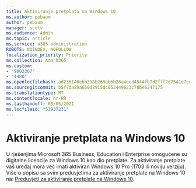 ```yaml
---
title: Aktiviranje pretplata na Windows 10
ms.author: pebaum
author: pebaum
manager: scotv
ms.audience: Admin
ms.topic: article
ms.service: o365-administration
ROBOTS: NOINDEX, NOFOLLOW
localization_priority: Priority
ms.collection: Adm_O365
ms.custom:
- "9002307"
- "4480"
ms.openlocfilehash: ad236140ebb398b269ab6b28a4ecd4544fb7d2fff2d7541e7ce481c13fd7afa6
ms.sourcegitcommit: b5f7da89a650d2915dc652449623c78be6247175
ms.translationtype: MT
ms.contentlocale: hr-HR
ms.lasthandoff: 08/05/2021
ms.locfileid: "53937231"
---
```

# <a name="activating-windows-10-subscriptions"></a>Aktiviranje pretplata na Windows 10

U rješenjima Microsoft 365 Business, Education i Enterprise omogućene su digitalne licencije za Windows 10 kao dio pretplate. Za aktiviranje pretplate vaš uređaj mora već imati aktiviran Windows 10 Pro (1703 ili noviju verziju). Više o popisu sa svim preduvjetima za aktiviranje pretplate na Windows 10 na: [Preduvjeti za aktiviranje pretplate na Windows 10](https://docs.microsoft.com/windows/deployment/windows-10-subscription-activation#requirements).
